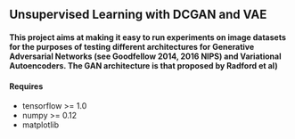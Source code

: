 <h2>Unsupervised Learning with DCGAN and VAE</h2>

<h4>This project aims at making it easy to run experiments on image datasets for the purposes
of testing different architectures for Generative Adversarial Networks (see Goodfellow 2014, 2016 NIPS) and Variational Autoencoders. The GAN architecture is that proposed by Radford et al)</h4>

<h4>Requires</h4>
<ul>
<li>tensorflow >= 1.0</li>
<li>numpy >= 0.12</li>
<li>matplotlib</li>
</ul>
